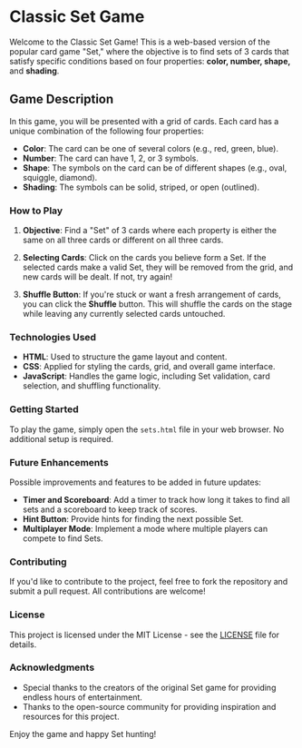 # Classic Set Game

Welcome to the Classic Set Game! This is a web-based version of the popular card game "Set," where the objective is to find sets of 3 cards that satisfy specific conditions based on four properties: **color, number, shape,** and **shading**.

## Game Description

In this game, you will be presented with a grid of cards. Each card has a unique combination of the following four properties:

- **Color**: The card can be one of several colors (e.g., red, green, blue).
- **Number**: The card can have 1, 2, or 3 symbols.
- **Shape**: The symbols on the card can be of different shapes (e.g., oval, squiggle, diamond).
- **Shading**: The symbols can be solid, striped, or open (outlined).

### How to Play

1. **Objective**: Find a "Set" of 3 cards where each property is either the same on all three cards or different on all three cards.
   
2. **Selecting Cards**: Click on the cards you believe form a Set. If the selected cards make a valid Set, they will be removed from the grid, and new cards will be dealt. If not, try again!

3. **Shuffle Button**: If you're stuck or want a fresh arrangement of cards, you can click the **Shuffle** button. This will shuffle the cards on the stage while leaving any currently selected cards untouched.

### Technologies Used

- **HTML**: Used to structure the game layout and content.
- **CSS**: Applied for styling the cards, grid, and overall game interface.
- **JavaScript**: Handles the game logic, including Set validation, card selection, and shuffling functionality.

### Getting Started

To play the game, simply open the `sets.html` file in your web browser. No additional setup is required.

### Future Enhancements

Possible improvements and features to be added in future updates:

- **Timer and Scoreboard**: Add a timer to track how long it takes to find all sets and a scoreboard to keep track of scores.
- **Hint Button**: Provide hints for finding the next possible Set.
- **Multiplayer Mode**: Implement a mode where multiple players can compete to find Sets.

### Contributing

If you'd like to contribute to the project, feel free to fork the repository and submit a pull request. All contributions are welcome!

### License

This project is licensed under the MIT License - see the [LICENSE](LICENSE) file for details.

### Acknowledgments

- Special thanks to the creators of the original Set game for providing endless hours of entertainment.
- Thanks to the open-source community for providing inspiration and resources for this project.

Enjoy the game and happy Set hunting!

